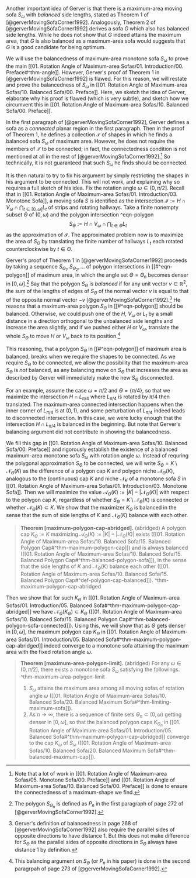 Another important idea of Gerver is that there is a maximum-area moving sofa $S_{\omega}$ with _balanced_ side lengths, stated as Theorem 1 of [@gerverMovingSofaCorner1992]. Analogously, Theorem 2 of [@gerverMovingSofaCorner1992] derives a sofa $G$ which also has balanced side lengths. While he does not show that $G$ indeed attains the maximum area, that $G$ is also balanced as a maximum-area sofa would suggests that $G$ is a good candidate for being optimum.

We will use the balancedness of maximum-area monotone sofa $S_\omega$ to prove the main [[01. Rotation Angle of Maximum-area Sofas/01. Introduction/00. Preface#^thm-angle]]. However, Gerver's proof of Theorem 1 in [@gerverMovingSofaCorner1992] is flawed. For this reason, we will restate and prove the balancedness of $S_\omega$ in [[01. Rotation Angle of Maximum-area Sofas/10. Balanced Sofa/00. Preface]]. Here, we sketch the idea of Gerver, elaborate why his proof is flawed (which is very subtle), and sketch how we circumvent this in [[01. Rotation Angle of Maximum-area Sofas/10. Balanced Sofa/00. Preface]].

In the first paragraph of [@gerverMovingSofaCorner1992], Gerver defines a sofa as a _connected_ planar region in the first paragraph. Then in the proof of Theorem 1, he defines a collection $\mathcal{T}$ of shapes in which he finds a balanced sofa $S_\omega$ of maximum area. However, he does not require the members of $\mathcal{T}$ to be connected; in fact, the connectedness condition is not mentioned at all in the rest of [@gerverMovingSofaCorner1992].[^connected] So technically, it is not guaranteed that such $S_\omega$ he finds should be connected.

It is then natural to try to fix his argument by simply restricting the shapes in his argument to be connected. This will not work, and explaining why so requires a full sketch of his idea. Fix the rotation angle $\omega \in (0, \pi/2]$. Recall that in [[01. Rotation Angle of Maximum-area Sofas/01. Introduction/03. Monotone Sofa]], a moving sofa $S$ is identified as the intersection $\mathcal{I} := H \cap V_\omega \cap \bigcap_{t \in [0, \omega]} L_t$ of strips and rotating hallways. Take a finite nonempty subset $\Theta$ of $(0, \omega)$ and the polygon intersection ^eqn-polygon
$$
S_\Theta := H \cap V_\omega \cap \bigcap_{t \in \Theta} L_t
$$
as the approximation of $\mathcal{I}$. The approximated problem now is to maximize the area of $S_\Theta$ by translating the finite number of hallways $L_t$ each rotated counterclockwise by $t \in \Theta$.

Gerver's proof of Theorem 1 in [@gerverMovingSofaCorner1992] proceeds by taking a sequence $S_{\Theta_1}, S_{\Theta_2}, \dots$ of polygon intersections in [[#^eqn-polygon]] of maximum area, in which the angle set $\Theta = \Theta_n$ becomes denser in $[0, \omega]$.[^detail-one] Say that the polygon $S_\Theta$ is _balanced_ if for any unit vector $v \in \mathbb{R}^2$, the sum of the lengths of edges of $S_\Theta$ of the normal vector $v$ is equal to that of the opposite normal vector $-v$ [@gerverMovingSofaCorner1992].[^balanced] He reasons that a maximum-area polygon $S_\Theta$ in [[#^eqn-polygon]] should be balanced. Otherwise, we could push one of the $H$, $V_\omega$ or $L_t$ by a small distance in a direction orthogonal to the unbalanced side lengths and increase the area slightly, and if we pushed either $H$ or $V_\omega$, translate the whole $S_\Theta$ to move $H$ or $V_\omega$ back to its position.[^detail-two] 

This reasoning, that a polygon $S_\Theta$ in [[#^eqn-polygon]] of maximum area is balanced, breaks when we require the shapes to be connected. As we require $S_\Theta$ to be connected, we allow the possibility that the maximum-area $S_\Theta$ is _not_ balanced, as any balancing move on $S_\Theta$ that increases the area as described by Gerver will immediately make the new $S_\Theta$ disconnected.

For an example, assume the case $\omega = \pi/2$ and $\Theta = \left\{ \pi/4 \right\}$, so that we maximize the intersection $H \cap L_{\pi/4}$ where $L_{\pi/4}$ is rotated by $\pi/4$ then translated. The maximum-area connected intersection happens when the inner corner of $L_{\pi/4}$ is at $(0, 1)$, and some perturbation of $L_{\pi/4}$ indeed leads to disconnected intersection. In this case, we were lucky enough that the intersection $H \cap L_{\pi/4}$ is balanced in the beginning. But note that Gerver's balancing argument did not contribute in showing the balancedness.

We fill this gap in [[01. Rotation Angle of Maximum-area Sofas/10. Balanced Sofa/00. Preface]] and rigorously establish the existence of a balanced maximum-area monotone sofa $S_\omega$ with rotation angle $\omega$. Instead of requring the polygonal approximation $S_{\Theta}$ to be connected, we will write $S_\Theta = K \setminus \mathcal{N}_\Theta(K)$ as the difference of a polygon cap $K$ and polygon niche $\mathcal{N}_\Theta(K)$, analogous to the (continuous) cap $K$ and niche $\mathcal{N}_K$ of a monotone sofa $S$ in [[01. Rotation Angle of Maximum-area Sofas/01. Introduction/03. Monotone Sofa]]. Then we will maximize the value $\mathcal{A}_\Theta(K) := |K| - |\mathcal{N}_\Theta(K)|$ with respect to the polygon cap $K$, regardless of whether $S_{\Theta} = K \setminus \mathcal{N}_\Theta(K)$ is connected or whether $\mathcal{N}_\Theta(K) \subset K$. We show that the maximizer $K_\Theta$ is balanced in the sense that the sum of side lengths of $K$ and $\mathcal{N}_{\Theta}(K)$ balance with each other.

> __Theorem [maximum-polygon-cap-abridged].__ (abridged) A polygon cap $K_\Theta := K$ maximizing $\mathcal{A}_\Theta(K) := |K| - |\mathcal{N}_\Theta(K)|$ exists ([[01. Rotation Angle of Maximum-area Sofas/10. Balanced Sofa/15. Balanced Polygon Cap#^thm-maximum-polygon-cap]]) and is always balanced ([[01. Rotation Angle of Maximum-area Sofas/10. Balanced Sofa/15. Balanced Polygon Cap#^thm-balanced-polygon-sofa]]), in the sense that the side lengths of $K$ and $\mathcal{N}_\Theta(K)$ balance each other ([[01. Rotation Angle of Maximum-area Sofas/10. Balanced Sofa/15. Balanced Polygon Cap#^def-polygon-cap-balanced]]). ^thm-maximum-polygon-cap-abridged

Then we show that for such $K_\Theta$ in [[01. Rotation Angle of Maximum-area Sofas/01. Introduction/05. Balanced Sofa#^thm-maximum-polygon-cap-abridged]] we have $\mathcal{N}_\Theta(K_\Theta) \subset K_\Theta$ ([[01. Rotation Angle of Maximum-area Sofas/10. Balanced Sofa/15. Balanced Polygon Cap#^thm-balanced-polygon-sofa-connected]]). Using this, we will show that as $\Theta$ gets denser in $[0,\omega]$, the maximum polygon cap $K_\Theta$ in [[01. Rotation Angle of Maximum-area Sofas/01. Introduction/05. Balanced Sofa#^thm-maximum-polygon-cap-abridged]] indeed converge to a monotone sofa attaining the maximum area with the fixed rotation angle $\omega$.

> __Theorem [maximum-area-polygon-limit].__ (abridged) For any $\omega \in (0, \pi/2]$, there exists a monotone sofa $S_\omega$ satisfying the followings. ^thm-maximum-area-polygon-limit
> 
> 1. $S_\omega$ attains the maximum area among all moving sofas of rotation angle $\omega$ ([[01. Rotation Angle of Maximum-area Sofas/10. Balanced Sofa/20. Balanced Maximum Sofa#^thm-limiting-maximum-sofa]]).
> 2. As $n \to \infty$, there is a sequence of finite sets $\Theta_n \subset (0, \omega)$ getting denser in $[0, \omega]$, so that the balanced polygon caps $K_{\Theta_n}$ in [[01. Rotation Angle of Maximum-area Sofas/01. Introduction/05. Balanced Sofa#^thm-maximum-polygon-cap-abridged]] converge to the cap $K_\omega$ of $S_\omega$ ([[01. Rotation Angle of Maximum-area Sofas/10. Balanced Sofa/20. Balanced Maximum Sofa#^thm-balanced-maximum-cap]]).

[^connected]: Note that a lot of work in [[01. Rotation Angle of Maximum-area Sofas/05. Monotone Sofa/00. Preface]] and [[01. Rotation Angle of Maximum-area Sofas/10. Balanced Sofa/00. Preface]] is done to ensure the connectedness of a maximum-shape we find.

[^balanced]: Gerver's definition of balancedness in page 268 of [@gerverMovingSofaCorner1992] also require the parallel sides of opposite directions to have distance 1. But this does not make difference for $S_\Theta$ as the parallel sides of opposite directions in $S_\Theta$ always have distance 1 by definition.

[^detail-one]: The polygon $S_{\Theta_n}$ is defined as $P_n$ in the first paragraph of page 272 of [@gerverMovingSofaCorner1992].

[^detail-two]: This balancing argument on $S_{\Theta}$ (or $P_n$ in his paper) is done in the second paragrpah of page 273 of [@gerverMovingSofaCorner1992].